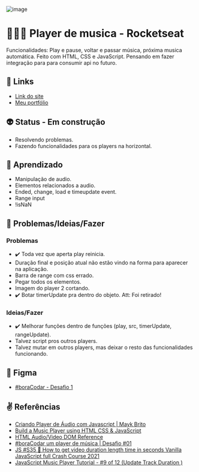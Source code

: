 ![image](https://user-images.githubusercontent.com/88604193/213534306-1769304a-873a-4808-8278-6481f90482c7.png)
<h1>👩🏽‍💻 Player de musica - Rocketseat</h1>
<p>Funcionalidades: Play e pause, voltar e passar música, próxima musica automática. Feito com HTML, CSS e JavaScript. Pensando em fazer integração para para consumir api no futuro.</p>
<h2>🎯 Links</h2>
<ul>
  <li>
    <a href="https://sabrina1408.github.io/playerMusicaRocketseat/" target="_blank">Link do site</a>
  </li>
  <li>
    <a href="https://sabrinaalves.tk" target="_blank">Meu portfólio</a>
  </li>
</ul>
<h2>👽 Status - Em construção</h2>
<ul>
  <li>Resolvendo problemas.</li>
  <li>Fazendo funcionalidades para os players na horizontal.</li>
</ul>
<h2>🧐 Aprendizado</h2>
<ul>
  <li>Manipulação de audio.</li>
  <li>Elementos relacionados a audio.</li>
  <li>Ended, change, load e timeupdate event.</li>
  <li>Range input</li>
  <li>!isNaN</li>
</ul>
<h2>👀 Problemas/Ideias/Fazer</h2>
<h3>Problemas</h3>
<ul>
  <li>✔️ Toda vez que aperta play reinicia.</li>
  <li>Duração final e posição atual não estão vindo na forma para aparecer na aplicação.</li>
  <li>Barra de range com css errado.</li>
  <li>Pegar todos os elementos.</li>
  <li>Imagem do player 2 cortando.</li>
  <li>✔️ Botar timerUpdate pra dentro do objeto. Att: Foi retirado!</li>
</ul>
<h3>Ideias/Fazer</h3>
<ul>
  <li>✔️ Melhorar funções dentro de funções (play, src, timerUpdate, rangeUpdate).</li>
  <li>Talvez script pros outros players.</li>
  <li>Talvez mutar em outros players, mas deixar o resto das funcionalidades funcionando.</li>
</ul>
<h2>🎨 Figma</h2>
<ul>
  <li><a href="https://www.figma.com/file/zsBLDiODKQrJNDtBvfVkmW/%23boraCodar---Desafio-1-(Copy)?node-id=1%3A61&t=ulDmj9I0YHaZwt84-0" target="_blank">#boraCodar - Desafio 1</a></li>
</ul>
<h2>✌️ Referências</h2>
<ul>
  <li><a href="https://www.youtube.com/watch?v=vqrjFnq3-uo" target="_blank">Criando Player de Áudio com Javascript | Mayk Brito</a></li>
  <li><a href="https://www.youtube.com/watch?v=oscPp3KghS8" target="_blank">Build a Music Player using HTML CSS & JavaScript
</a></li>
  <li><a href="https://www.w3schools.com/tags/ref_av_dom.asp" target="_blank">HTML Audio/Video DOM Reference</a></li>
  <li><a href="https://www.youtube.com/watch?v=M_eaBcany6Y&t=671s" target="_blank">#boraCodar um player de música | Desafio #01</a></li>
  <li><a href="https://www.youtube.com/watch?v=vOBlIR8cneg" target="_blank">JS #S35 🌟 How to get video duration length time in seconds Vanilla JavaScript full Crash Course 2021</a></li>
  <li><a href="https://www.youtube.com/watch?v=ClT_hbwF5qU" target="_blank">JavaScript Music Player Tutorial - #9 of 12 (Update Track Duration )</a></li>
</ul>

<!-- https://www.youtube.com/watch?v=9uGAZ8MFo88 -->